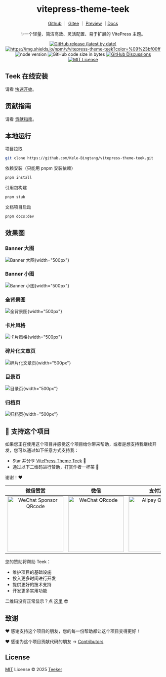 <h1 align="center">vitepress-theme-teek</h1>

<div align="center">

[Github](https://github.com/Kele-Bingtang/vitepress-theme-teek) ｜ [Gitee](https://gitee.com/kele-bingtang/vitepress-theme-teek) ｜ [Preview](https://notes.teek.top/) ｜[Docs](http://vp.teek.top/)

✨一个轻量、简洁高效、灵活配置、易于扩展的 VitePress 主题。

</div>

<p align="center">
  <a title="Github release" target="_blank" href="https://github.com/Kele-Bingtang/vitepress-theme-teek/releases">
    <img alt="GitHub release (latest by date)" src="https://img.shields.io/github/v/release/Kele-Bingtang/vitepress-theme-teek?logo=github">
  </a>

  <a title="Npm Version" target="_blank" href="https://www.npmjs.com/package/vitepress-theme-teek">
    <img src="https://img.shields.io/npm/v/vitepress-theme-teek?logo=npm&color=%09%23bf00ff" alt="https://img.shields.io/npm/v/vitepress-theme-teek?color=%09%23bf00ff">
  </a>

  <img src="https://img.shields.io/badge/v18.x-x?logo=node.js&label=node" alt="node version">
  <img src="https://img.shields.io/github/languages/code-size/Kele-Bingtang/vitepress-theme-teek?logo=Visual Studio Code&logoColor=blue" alt="GitHub code size in bytes">

  <a title="GitHub Discussions" target="_blank" href="https://github.com/Kele-Bingtang/vitepress-theme-teek/discussions">
    <img src="https://img.shields.io/github/discussions/Kele-Bingtang/vitepress-theme-teek?color=9cf&logo=github" alt="GitHub Discussions">
  </a>

  <a title="MIT License" target="_blank" href="https://github.com/Kele-Bingtang/vitepress-theme-teek/blob/master/LICENSE">
    <img src="https://img.shields.io/badge/license-MIT-green.svg" alt="MIT License">
  </a>
</p>

## Teek 在线安装

请看 [快速开始](https://vp.teek.top/guide/quickstart)。

## 贡献指南

请看 [贡献指南](https://vp.teek.top/guide/contribution)。

## 本地运行

项目拉取

```bash
git clone https://github.com/Kele-Bingtang/vitepress-theme-teek.git
```

依赖安装（只能用 pnpm 安装依赖）

```bash
pnpm install
```

引用包构建

```bash
pnpm stub
```

文档项目启动

```bash
pnpm docs:dev
```

## 效果图

### Banner 大图

![Banner 大图](https://testingcf.jsdelivr.net/gh/Kele-Bingtang/static/vp-teek-cover/20250807004931.png){width="500px"}

### Banner 小图

![Banner 小图](https://testingcf.jsdelivr.net/gh/Kele-Bingtang/static/vp-teek-cover/20250807004833.png){width="500px"}

### 全背景图

![全背景图](https://testingcf.jsdelivr.net/gh/Kele-Bingtang/static/vp-teek-cover/20250807004913.png){width="500px"}

### 卡片风格

![卡片风格](https://testingcf.jsdelivr.net/gh/Kele-Bingtang/static/vp-teek-cover/20250807004909.png){width="500px"}

### 碎片化文章页

![碎片化文章页](https://testingcf.jsdelivr.net/gh/Kele-Bingtang/static/vp-teek-cover/20250807004839.png){width="500px"}

### 目录页

![目录页](https://testingcf.jsdelivr.net/gh/Kele-Bingtang/static/vp-teek-cover/20250807004926.png){width="500px"}

### 归档页

![归档页](https://testingcf.jsdelivr.net/gh/Kele-Bingtang/static/vp-teek-cover/20250807004922.png){width="500px"}

## 💖 支持这个项目

如果您正在使用这个项目并感觉这个项目给你带来帮助，或者是想支持我继续开发，您可以通过如下任意方式支持我：

- Star 并分享 [VitePress Theme Teek](https://github.com/Kele-Bingtang/vitepress-theme-teek) 🚀
- 通过以下二维码进行赞助，打赏作者一杯茶 🍵

谢谢！❤️

|                                                                 微信赞赏                                                                  |                                                               微信                                                                |                                                              支付宝                                                               |
| :---------------------------------------------------------------------------------------------------------------------------------------: | :-------------------------------------------------------------------------------------------------------------------------------: | :-------------------------------------------------------------------------------------------------------------------------------: |
| <img src="https://testingcf.jsdelivr.net/gh/Kele-Bingtang/static/vp-teek-cover/20250807010102.jpg" alt="WeChat Sponsor QRcode" width=180> | <img src="https://testingcf.jsdelivr.net/gh/Kele-Bingtang/static/vp-teek-cover/20250807010104.jpg" alt="WeChat QRcode" width=180> | <img src="https://testingcf.jsdelivr.net/gh/Kele-Bingtang/static/vp-teek-cover/20250807010106.jpg" alt="Alipay QRcode" width=180> |

您的赞助将帮助 Teek：

- 维护项目的基础设施
- 投入更多时间进行开发
- 提供更好的技术支持
- 开发更多实用功能

二维码没有正常显示？点 [这里](https://vp.teek.top/personal.html) 😎

## 致谢

❤️ 感谢支持这个项目的朋友，您的每一份帮助都让这个项目变得更好！

❤️ 感谢为这个项目贡献代码的朋友 → [Contributors](https://github.com/Kele-Bingtang/vitepress-theme-teek/graphs/contributors)

## License

[MIT](./LICENSE) License © 2025 [Teeker](https://github.com/Kele-Bingtang)
